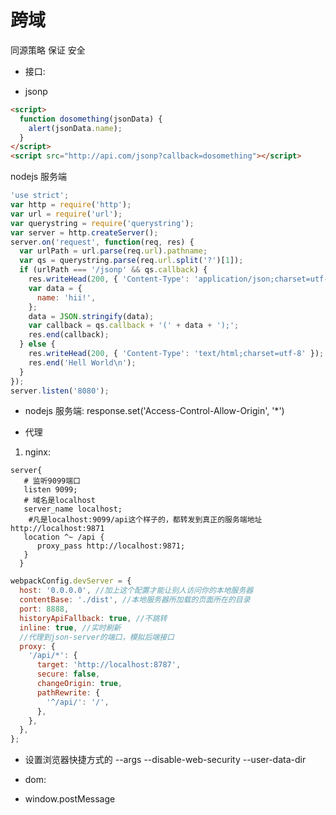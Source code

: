 # 跨域

同源策略 保证 安全
* 接口:
- jsonp

```html
<script>
  function dosomething(jsonData) {
    alert(jsonData.name);
  }
</script>
<script src="http://api.com/jsonp?callback=dosomething"></script>
```

nodejs 服务端

```javascript
'use strict';
var http = require('http');
var url = require('url');
var querystring = require('querystring');
var server = http.createServer();
server.on('request', function(req, res) {
  var urlPath = url.parse(req.url).pathname;
  var qs = querystring.parse(req.url.split('?')[1]);
  if (urlPath === '/jsonp' && qs.callback) {
    res.writeHead(200, { 'Content-Type': 'application/json;charset=utf-8' });
    var data = {
      name: 'hii!',
    };
    data = JSON.stringify(data);
    var callback = qs.callback + '(' + data + ');';
    res.end(callback);
  } else {
    res.writeHead(200, { 'Content-Type': 'text/html;charset=utf-8' });
    res.end('Hell World\n');
  }
});
server.listen('8080');
```

- nodejs 服务端: response.set('Access-Control-Allow-Origin', '\*')

- 代理

1. nginx:

```shell
server{
   # 监听9099端口
   listen 9099;
   # 域名是localhost
   server_name localhost;
    #凡是localhost:9099/api这个样子的，都转发到真正的服务端地址http://localhost:9871
   location ^~ /api {
      proxy_pass http://localhost:9871;
   }
  }
```

```javascript
webpackConfig.devServer = {
  host: '0.0.0.0', //加上这个配置才能让别人访问你的本地服务器
  contentBase: './dist', //本地服务器所加载的页面所在的目录
  port: 8888,
  historyApiFallback: true, //不跳转
  inline: true, //实时刷新
  //代理到json-server的端口，模拟后端接口
  proxy: {
    '/api/*': {
      target: 'http://localhost:8787',
      secure: false,
      changeOrigin: true,
      pathRewrite: {
        '^/api/': '/',
      },
    },
  },
};
```

- 设置浏览器快捷方式的 --args --disable-web-security --user-data-dir


* dom:

- window.postMessage
